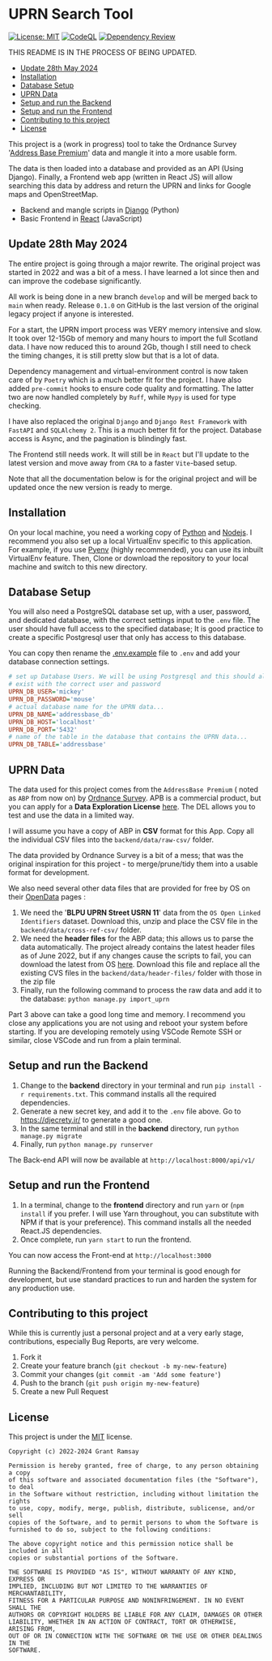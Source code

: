 # UPRN Search Tool <!-- omit in toc -->

[![License: MIT](https://img.shields.io/badge/License-MIT-yellow.svg)](https://opensource.org/licenses/MIT)
[![CodeQL](https://github.com/seapagan/uprn-mangle/actions/workflows/codeql-analysis.yml/badge.svg)](https://github.com/seapagan/uprn-mangle/actions/workflows/codeql-analysis.yml)
[![Dependency Review](https://github.com/seapagan/uprn-mangle/actions/workflows/dependency-review.yml/badge.svg)](https://github.com/seapagan/uprn-mangle/actions/workflows/dependency-review.yml)

THIS README IS IN THE PROCESS OF BEING UPDATED.

<!-- TOC start -->
- [Update 28th May 2024](#update-28th-may-2024)
- [Installation](#installation)
- [Database Setup](#database-setup)
- [UPRN Data](#uprn-data)
- [Setup and run the Backend](#setup-and-run-the-backend)
- [Setup and run the Frontend](#setup-and-run-the-frontend)
- [Contributing to this project](#contributing-to-this-project)
- [License](#license)

This project is a (work in progress) tool to take the Ordnance Survey '[Address
Base Premium][abp]' data and mangle it into a more usable form.

The data is then loaded into a database and provided as an API (Using Django).
Finally, a Frontend web app (written in React JS) will allow searching this data
by address and return the UPRN and links for Google maps and OpenStreetMap.

- Backend and mangle scripts in [Django][django] (Python)
- Basic Frontend in [React][react] (JavaScript)

## Update 28th May 2024

The entire project is going through a major rewrite. The original project was
started in 2022 and was a bit of a mess. I have learned a lot since then and
can improve the codebase significantly.

All work is being done in a new branch `develop` and will be merged back to
`main` when ready. Release `0.1.0` on GitHub is the last version of the original
legacy project if anyone is interested.

For a start, the UPRN import process was VERY memory intensive and slow. It took
over 12-15Gb of memory and many hours to import the full Scotland data. I have
now reduced this to around 2Gb, though I still need to check the timing changes,
it is still pretty slow but that is a lot of data.

Dependency management and virtual-environment control is now taken care of by
`Poetry` which is a much better fit for the project. I have also added
`pre-commit` hooks to ensure code quality and formatting. The latter two are now
handled completely by `Ruff`, while `Mypy` is used for type checking.

I have also replaced the original `Django` and `Django Rest Framework` with
`FastAPI` and `SQLAlchemy 2`. This is a much better fit for the project.
Database access is Async, and the pagination is blindingly fast.

The Frontend still needs work. It will still be in `React` but I'll update to
the latest version and move away from `CRA` to a faster `Vite`-based setup.

Note that all the documentation below is for the original project and will be
updated once the new version is ready to merge.

## Installation

On your local machine, you need a working copy of [Python][python] and
[Nodejs][nodejs]. I recommend you also set up a local VirtualEnv specific to
this application. For example, if you use [Pyenv][pyenv] (highly
recommended), you can use its inbuilt VirtualEnv feature. Then, Clone or
download the repository to your local machine and switch to this new directory.

## Database Setup

You will also need a PostgreSQL database set up, with a user, password, and
dedicated database, with the correct settings input to the `.env` file. The user
should have full access to the specified database; It is good practice to create
a specific Postgresql user that only has access to this database.

You can copy then rename the [.env.example](backend/.env.example) file to `.env`
and add your database connection settings.

```ini
# set up Database Users. We will be using Postgresql and this should already
# exist with the correct user and password
UPRN_DB_USER='mickey'
UPRN_DB_PASSWORD='mouse'
# actual database name for the UPRN data...
UPRN_DB_NAME='addressbase_db'
UPRN_DB_HOST='localhost'
UPRN_DB_PORT='5432'
# name of the table in the database that contains the UPRN data...
UPRN_DB_TABLE='addressbase'
```

## UPRN Data

The data used for this project comes from the `AddressBase Premium` ( noted as
`ABP` from now on) by [Ordnance Survey][os]. APB is a commercial product, but
you can apply for a **Data Exploration License** [here][osdel]. The DEL allows
you to test and use the data in a limited way.

I will assume you have a copy of ABP in **CSV** format for this App. Copy all
the individual CSV files into the `backend/data/raw-csv/` folder.

The data provided by Ordnance Survey is a bit of a mess; that was the original
inspiration for this project - to merge/prune/tidy them into a usable format for
development.

We also need several other data files that are provided for free by OS on their
[OpenData][opendata] pages :

  1. We need the '**BLPU UPRN Street USRN 11**' data from the `OS Open Linked
     Identifiers` dataset. Download this, unzip and place the CSV file in the
     `backend/data/cross-ref-csv/` folder.
  2. We need the **header files** for the ABP data; this allows us to parse the
     data automatically. The project already contains the latest header files as
     of June 2022, but if any changes cause the scripts to fail, you can
     download the latest from OS [here][headers]. Download this file and replace
     all the existing CVS files in the `backend/data/header-files/` folder with
     those  in the zip file
  3. Finally, run the following command to process the raw data and add it to
     the database: `python manage.py import_uprn`

Part 3 above can take a good long time and memory. I recommend you close any
applications you are not using and reboot your system before starting. If you
are developing remotely using VSCode Remote SSH or similar, close VSCode and run
from a plain terminal.

## Setup and run the Backend

   1. Change to the **backend** directory in your terminal and run `pip install
      -r requirements.txt`. This command installs all the required dependencies.
   2. Generate a new secret key, and add it to the `.env` file above. Go to
      <https://djecrety.ir/> to generate a good one.
   3. In the same terminal and still in the **backend** directory, run
      `python manage.py migrate`
   4. Finally, run `python manage.py runserver`

The Back-end API will now be available at `http://localhost:8000/api/v1/`

## Setup and run the Frontend

   1. In a terminal, change to the **frontend** directory and run `yarn` or
      (`npm install` if you prefer. I will use Yarn throughout, you can
      substitute with NPM if that is your preference). This command installs all
      the needed React.JS dependencies.
   2. Once complete, run `yarn start` to run the frontend.

You can now access the Front-end at `http://localhost:3000`

Running the Backend/Frontend from your terminal is good enough for development,
but use standard practices to run and harden the system for any production use.

## Contributing to this project

While this is currently just a personal project and at a very early stage,
contributions, especially Bug Reports, are very welcome.

1. Fork it
2. Create your feature branch (`git checkout -b my-new-feature`)
3. Commit your changes (`git commit -am 'Add some feature'`)
4. Push to the branch (`git push origin my-new-feature`)
5. Create a new Pull Request

## License

This project is under the
[MIT](https://choosealicense.com/licenses/mit/) license.

```pre
Copyright (c) 2022-2024 Grant Ramsay

Permission is hereby granted, free of charge, to any person obtaining a copy
of this software and associated documentation files (the "Software"), to deal
in the Software without restriction, including without limitation the rights
to use, copy, modify, merge, publish, distribute, sublicense, and/or sell
copies of the Software, and to permit persons to whom the Software is
furnished to do so, subject to the following conditions:

The above copyright notice and this permission notice shall be included in all
copies or substantial portions of the Software.

THE SOFTWARE IS PROVIDED "AS IS", WITHOUT WARRANTY OF ANY KIND, EXPRESS OR
IMPLIED, INCLUDING BUT NOT LIMITED TO THE WARRANTIES OF MERCHANTABILITY,
FITNESS FOR A PARTICULAR PURPOSE AND NONINFRINGEMENT. IN NO EVENT SHALL THE
AUTHORS OR COPYRIGHT HOLDERS BE LIABLE FOR ANY CLAIM, DAMAGES OR OTHER
LIABILITY, WHETHER IN AN ACTION OF CONTRACT, TORT OR OTHERWISE, ARISING FROM,
OUT OF OR IN CONNECTION WITH THE SOFTWARE OR THE USE OR OTHER DEALINGS IN THE
SOFTWARE.
```

[python]: https://www.python.org/
[nodejs]: https://nodejs.org/
[pyenv]: https://github.com/pyenv/pyenv/
[django]: https://www.djangoproject.com/
[react]: https://reactjs.org/

[os]: https://www.ordnancesurvey.co.uk/
[osdel]: https://www.ordnancesurvey.co.uk/business-government/licensing-agreements/data-exploration
[opendata]: https://osdatahub.os.uk/downloads/open
[headers]: https://www.ordnancesurvey.co.uk/documents/product-support/support/addressbase-premium-header-files.zip
[abp]: https://www.ordnancesurvey.co.uk/business-government/products/addressbase-premium

